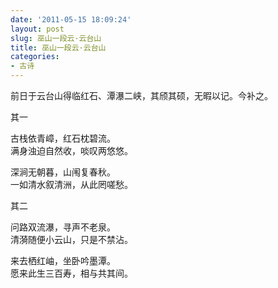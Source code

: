 ```yaml
---
date: '2011-05-15 18:09:24'
layout: post
slug: 巫山一段云·云台山
title: 巫山一段云·云台山
categories:
- 古诗
---
```

前日于云台山得临红石、潭瀑二峡，其颀其硕，无暇以记。今补之。

其一

古栈依青嶂，红石枕碧流。  
满身浊迫自然收，啖叹两悠悠。

深涧无朝暮，山闱复春秋。  
一如清水叙清洲，从此罔嗟愁。

其二

问路双流瀑，寻声不老泉。  
清漪随便小云山，只是不禁沾。

来去栖红岫，坐卧吟墨潭。  
愿来此生三百寿，相与共其间。
